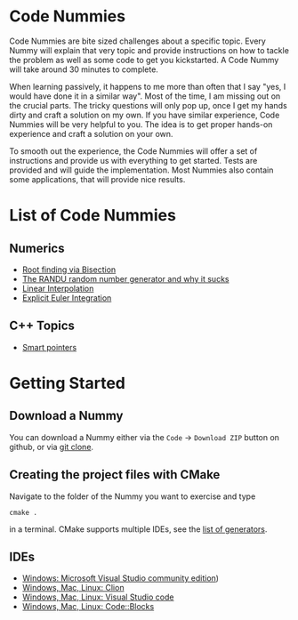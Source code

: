 # Code Nummies

Code Nummies are bite sized challenges about a specific topic. Every Nummy will explain that very topic and provide
instructions on how to tackle the problem as well as some code to get you kickstarted. A Code Nummy will take around 30
minutes to complete.

When learning passively, it happens to me more than often that I say "yes, I would have done it in a similar way". Most
of the time, I am missing out on the crucial parts. The tricky questions will only pop up, once I get my hands dirty and
craft a solution on my own. If you have similar experience, Code Nummies will be very helpful to you. The idea is to get
proper hands-on experience and craft a solution on your own.

To smooth out the experience, the Code Nummies will offer a set of instructions and provide us with everything to get
started. Tests are provided and will guide the implementation. Most Nummies also contain some
applications, that will provide nice results.

# List of Code Nummies

## Numerics

- [Root finding via Bisection](https://github.com/Laguna1989/CodeKata_Numerics_RootFindingWithBisection)
- [The RANDU random number generator and why it sucks](https://github.com/Laguna1989/CodeKata_Numerics_Randu)
- [Linear Interpolation](https://github.com/Laguna1989/CodeKata_Numerics_LinearInterpolation)
- [Explicit Euler Integration](https://github.com/Laguna1989/CodeKata_Numerics_Euler)

## C++ Topics

- [Smart pointers](https://github.com/Laguna1989/CodeKata_Cpp_SmartPointers)

# Getting Started

## Download a Nummy

You can download a Nummy either via the `Code` -> `Download ZIP` button on github, or
via [git clone](https://git-scm.com/book/en/v2/Git-Basics-Getting-a-Git-Repository).

## Creating the project files with CMake

Navigate to the folder of the Nummy you want to exercise and type

```shell
cmake .
```

in a terminal. CMake supports multiple IDEs, see
the [list of generators](https://cmake.org/cmake/help/latest/manual/cmake-generators.7.html).

## IDEs

* [Windows: Microsoft Visual Studio community edition](https://visualstudio.microsoft.com/de/vs/community/))
* [Windows, Mac, Linux: Clion](https://www.jetbrains.com/de-de/clion/download/#section=windows)
* [Windows, Mac, Linux: Visual Studio code](https://code.visualstudio.com/)
* [Windows, Mac, Linux: Code::Blocks](https://www.codeblocks.org/downloads/binaries/)

